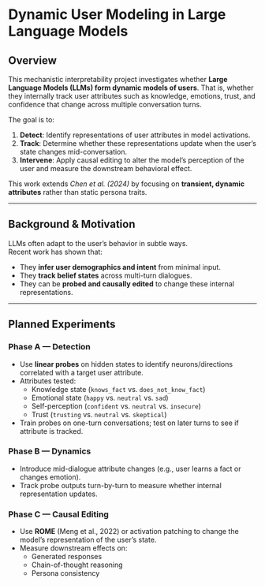 # Dynamic User Modeling in Large Language Models

## Overview
This mechanistic interpretability project investigates whether **Large Language Models (LLMs) form dynamic models of users**. That is, whether they internally track user attributes such as knowledge, emotions, trust, and confidence that change across multiple conversation turns.

The goal is to:
1. **Detect**: Identify representations of user attributes in model activations.
2. **Track**: Determine whether these representations update when the user’s state changes mid-conversation.
3. **Intervene**: Apply causal editing to alter the model’s perception of the user and measure the downstream behavioral effect.

This work extends *Chen et al. (2024)* by focusing on **transient, dynamic attributes** rather than static persona traits.

---

## Background & Motivation
LLMs often adapt to the user’s behavior in subtle ways.  
Recent work has shown that:
- They **infer user demographics and intent** from minimal input.
- They **track belief states** across multi-turn dialogues.
- They can be **probed and causally edited** to change these internal representations.

---

## Planned Experiments

### **Phase A — Detection**
- Use **linear probes** on hidden states to identify neurons/directions correlated with a target user attribute.
- Attributes tested:
  - Knowledge state (`knows_fact` vs. `does_not_know_fact`)
  - Emotional state (`happy` vs. `neutral` vs. `sad`)
  - Self-perception (`confident` vs. `neutral` vs. `insecure`)
  - Trust (`trusting` vs. `neutral` vs. `skeptical`)
- Train probes on one-turn conversations; test on later turns to see if attribute is tracked.

### **Phase B — Dynamics**
- Introduce mid-dialogue attribute changes (e.g., user learns a fact or changes emotion).
- Track probe outputs turn-by-turn to measure whether internal representation updates.

### **Phase C — Causal Editing**
- Use **ROME** (Meng et al., 2022) or activation patching to change the model’s representation of the user’s state.
- Measure downstream effects on:
  - Generated responses
  - Chain-of-thought reasoning
  - Persona consistency
